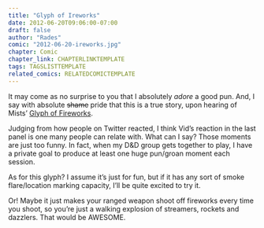 ```yaml
---
title: "Glyph of Ireworks"
date: 2012-06-20T09:06:00-07:00
draft: false
author: "Rades"
comic: "2012-06-20-ireworks.jpg"
chapter: Comic
chapter_link: CHAPTERLINKTEMPLATE
tags: TAGSLISTTEMPLATE
related_comics: RELATEDCOMICTEMPLATE
---
```


It may come as no surprise to you that I absolutely *adore* a good pun. And, I say with absolute <strike>shame</strike> pride that this is a true story, upon hearing of Mists’ [Glyph of Fireworks](http://mop.wowhead.com/spell=57903). 


Judging from how people on Twitter reacted, I think Vid’s reaction in the last panel is one many people can relate with. What can I say? Those moments are just too funny. In fact, when my D&amp;D group gets together to play, I have a private goal to produce at least one huge pun/groan moment each session.


As for this glyph? I assume it’s just for fun, but if it has any sort of smoke flare/location marking capacity, I’ll be quite excited to try it. 


Or! Maybe it just makes your ranged weapon shoot off fireworks every time you shoot, so you’re just a walking explosion of streamers, rockets and dazzlers. That would be AWESOME.


